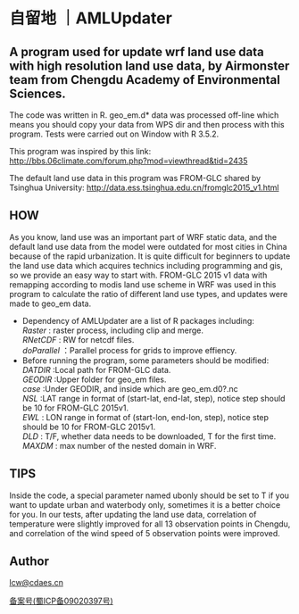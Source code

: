 # 自留地 ｜AMLUpdater  

## A program used for update wrf land use data with high resolution land use data, by Airmonster team from Chengdu Academy of Environmental Sciences.  

The code was written in R. geo_em.d* data was processed off-line which means you should copy your data from WPS dir and then process with this program. Tests were carried out on Window with R 3.5.2.

This program was inspired by this link: http://bbs.06climate.com/forum.php?mod=viewthread&tid=2435  

The default land use data in this program was FROM-GLC shared by Tsinghua University: http://data.ess.tsinghua.edu.cn/fromglc2015_v1.html  

## HOW
As you know, land use was an important part of WRF static data, and the default land use data from the model were outdated for most cities in China because of the rapid urbanization. It is quite difficult for beginners to update the land use data which acquires technics including programming and gis, so we provide an easy way to start with.
FROM-GLC 2015 v1 data with remapping according to modis land use scheme in WRF was used in this program to calculate the ratio of different land use types, and updates were made to geo_em data.
* Dependency of AMLUpdater are a list of R packages including:  
*Raster* : raster process, including clip and merge.  
*RNetCDF* : RW for netcdf files.  
*doParallel* ：Parallel process for grids to improve effiency.  
* Before running the program, some parameters should be modified:  
*DATDIR* :Local path for FROM-GLC data.  
*GEODIR* :Upper folder for geo_em files.  
*case* :Under GEODIR, and inside which are geo_em.d0?.nc  
*NSL* :LAT range in format of (start-lat, end-lat, step), notice step should be 10 for FROM-GLC 2015v1.  
*EWL* : LON range in format of (start-lon, end-lon, step), notice step should be 10 for FROM-GLC 2015v1.  
*DLD* : T/F, whether data needs to be downloaded, T for the first time.  
*MAXDM* : max number of the nested domain in WRF.  

## TIPS
Inside the code, a special parameter named ubonly should be set to T if you want to update urban and waterbody only, sometimes it is a better choice for you.
In our tests, after updating the land use data, correlation of temperature were slightly improved for all 13 observation points in Chengdu, and correlation of the wind speed of 5 observation points were improved. 

## Author
lcw@cdaes.cn

[备案号(蜀ICP备09020397号)](http://beian.miit.gov.cn)
